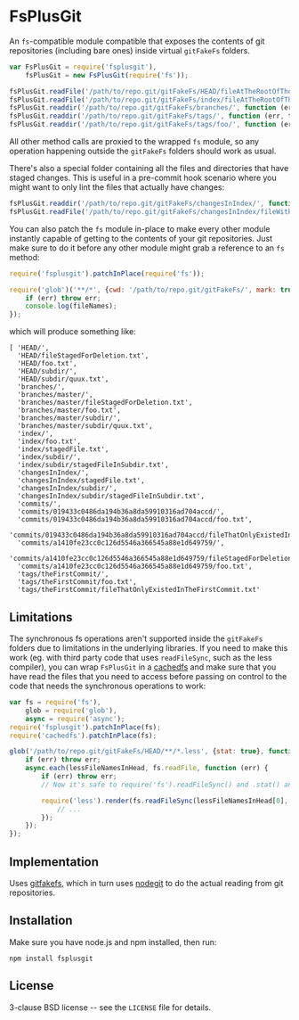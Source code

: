 FsPlusGit
=========

An `fs`-compatible module compatible that exposes the contents of git
repositories (including bare ones) inside virtual `gitFakeFs` folders.

```javascript
var FsPlusGit = require('fsplusgit'),
    fsPlusGit = new FsPlusGit(require('fs'));

fsPlusGit.readFile('/path/to/repo.git/gitFakeFs/HEAD/fileAtTheRootOfTheRepo.txt', 'utf-8', function (err, contents) {/*...*/});
fsPlusGit.readFile('/path/to/repo.git/gitFakeFs/index/fileAtTheRootOfTheRepo.txt', 'utf-8', function (err, stagedContents) {/*...*/});
fsPlusGit.readdir('/path/to/repo.git/gitFakeFs/branches/', function (err, branchNames) {/*...*/});
fsPlusGit.readdir('/path/to/repo.git/gitFakeFs/tags/', function (err, tagNames) {/*...*/});
fsPlusGit.readdir('/path/to/repo.git/gitFakeFs/tags/foo/', function (err, fileNamesAtTheRootInFoo) {/*...*/});
```

All other method calls are proxied to the wrapped `fs` module, so any
operation happening outside the `gitFakeFs` folders should work as usual.

There's also a special folder containing all the files and directories
that have staged changes. This is useful in a pre-commit hook scenario
where you might want to only lint the files that actually have changes:

```javascript
fsPlusGit.readdir('/path/to/repo.git/gitFakeFs/changesInIndex/', function (err, entriesWithChangesInIndex) {/*...*/});
fsPlusGit.readFile('/path/to/repo.git/gitFakeFs/changesInIndex/fileWithStagedChanges.txt', 'utf-8', function (err, stagedContents) {/*...*/});
```

You can also patch the `fs` module in-place to make every other module
instantly capable of getting to the contents of your git
repositories. Just make sure to do it before any other module might
grab a reference to an `fs` method:

```javascript
require('fsplusgit').patchInPlace(require('fs'));

require('glob')('**/*', {cwd: '/path/to/repo.git/gitFakeFs/', mark: true}, function (err, fileNames) {
    if (err) throw err;
    console.log(fileNames);
});
```

which will produce something like:

```
[ 'HEAD/',
  'HEAD/fileStagedForDeletion.txt',
  'HEAD/foo.txt',
  'HEAD/subdir/',
  'HEAD/subdir/quux.txt',
  'branches/',
  'branches/master/',
  'branches/master/fileStagedForDeletion.txt',
  'branches/master/foo.txt',
  'branches/master/subdir/',
  'branches/master/subdir/quux.txt',
  'index/',
  'index/foo.txt',
  'index/stagedFile.txt',
  'index/subdir/',
  'index/subdir/stagedFileInSubdir.txt',
  'changesInIndex/',
  'changesInIndex/stagedFile.txt',
  'changesInIndex/subdir/',
  'changesInIndex/subdir/stagedFileInSubdir.txt',
  'commits/',
  'commits/019433c0486da194b36a8da59910316ad704accd/',
  'commits/019433c0486da194b36a8da59910316ad704accd/foo.txt',
  'commits/019433c0486da194b36a8da59910316ad704accd/fileThatOnlyExistedInTheFirstCommit.txt',
  'commits/a1410fe23cc0c126d5546a366545a88e1d649759/',
  'commits/a1410fe23cc0c126d5546a366545a88e1d649759/fileStagedForDeletion.txt',
  'commits/a1410fe23cc0c126d5546a366545a88e1d649759/foo.txt',
  'tags/theFirstCommit/',
  'tags/theFirstCommit/foo.txt',
  'tags/theFirstCommit/fileThatOnlyExistedInTheFirstCommit.txt'
```

Limitations
-----------

The synchronous fs operations aren't supported inside the `gitFakeFs`
folders due to limitations in the underlying libraries. If you need to
make this work (eg. with third party code that uses `readFileSync`,
such as the less compiler), you can wrap `FsPlusGit` in a
[cachedfs](https://github.com/papandreou/node-cachedfs) and make sure
that you have read the files that you need to access before passing on
control to the code that needs the synchronous operations to work:

```javascript
var fs = require('fs'),
    glob = require('glob'),
    async = require('async');
require('fsplusgit').patchInPlace(fs);
require('cachedfs').patchInPlace(fs);

glob('/path/to/repo.git/gitFakeFs/HEAD/**/*.less', {stat: true}, function (err, lessFileNamesInHead) {
    if (err) throw err;
    async.each(lessFileNamesInHead, fs.readFile, function (err) {
        if (err) throw err;
        // Now it's safe to require('fs').readFileSync() and .stat() any .less file in repo.git/gitFakeFs/HEAD/

        require('less').render(fs.readFileSync(lessFileNamesInHead[0], 'utf-8'), function (err, cssText) {
            // ...
        });
    });
});
```

Implementation
--------------

Uses [gitfakefs](https://github.com/papandreou/node-gitfakefs), which
in turn uses [nodegit](https://github.com/nodegit/nodegit) to do the
actual reading from git repositories.

Installation
------------

Make sure you have node.js and npm installed, then run:

    npm install fsplusgit

License
-------

3-clause BSD license -- see the `LICENSE` file for details.
